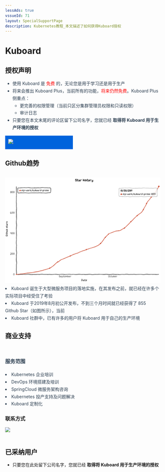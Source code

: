 ```yaml
---
lessAds: true
vssueId: 71
layout: SpecialSupportPage
description: Kubernetes教程_本文描述了如何获得Kuboard授权
---
```


# Kuboard

<AdSenseTitle/>

<script>

export default {
  methods: {
    mailGroup () {
      // console.log('dee')
      // window.dojoRequire(["mojo/signup-forms/Loader"], function(L) { L.start({"baseUrl":"mc.us20.list-manage.com","uuid":"2273cb19eb20bb1bc5b7745a7","lid":"f1f25d6dac","uniqueMethods":true}) })
    }
  }
}
</script>

## 授权声明

<grid :rwd="{compact: 'stack'}">
  <grid-item size="2/3" :rwd="{tablet: '1/1', compact: '1/1'}">

<el-card style="height: calc(100% - 1.5rem); color: #2c3e50; line-height: 1.7; margin-top: 1rem;" shadow="none">

* 使用 Kuboard 是 <font color="red">免费</font> 的，无论您是用于学习还是用于生产
* 将来会推出 Kuboard Plus，当前所有的功能，<font color="red">将来仍然免费</font>。Kuboard Plus 侧重点：
  * 更完善的权限管理（当前只区分集群管理员权限和只读权限）
  * 审计日志
* 只要您在本文末尾的评论区留下公司名字，您就已经 **取得将 Kuboard 用于生产环境的授权** 

</el-card>

</grid-item>
  <grid-item size="1/3" :rwd="{tablet: '1/1', compact: '1/1'}">

<el-card style="height: calc(100% - 1.5rem); color: #2c3e50; line-height: 1.7; margin-top: 1rem;" shadow="none">
  <div style="background-color: rgb(0, 99, 220); padding: 10px; max-width: 200px;">
    <img src="/favicon.png" style="max-width: 200px;">
  </div>
</el-card>
  </grid-item>
</grid>

<!-- <KuboardLiscense></KuboardLiscense> -->

## Github趋势

<div style="padding: 1rem 0 0 0;">
<grid :rwd="{compact: 'stack'}">
  <grid-item size="2/3" :rwd="{tablet: '1/1', compact: '1/1'}">
    <el-card style="height: calc(100% - 2rem); margin-top: 1rem;" shadow="none">
      <img src="./index.assets/stars.png" alt="Kubernetes教程_Kuboard_Github_Star">
    </el-card>
  </grid-item>
  <grid-item size="1/3" :rwd="{tablet: '1/1', compact: '1/1'}">
      <el-card style="height: calc(100% - 2rem); color: #2c3e50; line-height: 1.7; margin-top: 1rem;" shadow="none">
        <li>Kuboard 诞生于大型微服务项目的落地实施，在其发布之前，就已经在许多个实际项目中经受住了考验</li>
        <li>Kuboard 于2019年8月初公开发布，不到三个月时间就已经获得了 855 Github Star（如图所示），当前 <StarCount></StarCount></li>
        <li>Kuboard 社群中，已有许多的用户将 Kuboard 用于自己的生产环境</li>
      </el-card>
  </grid-item>
</grid>
</div>

## 商业支持

<div style="padding: 1rem 0;">
<grid :rwd="{compact: 'stack'}">
  <grid-item size="2/3" :rwd="{tablet: '1/1', compact: '1/1'}">
    <el-card style="height: 100%; color: #2c3e50; line-height: 1.7; margin-top: 1rem;" shadow="none">
      <h3>服务范围</h3>
      <li>Kubernetes 企业培训</li>
      <li>DevOps 环境搭建及培训</li>
      <li>SpringCloud 微服务架构咨询</li>
      <li>Kubernetes 投产支持及问题解决</li>
      <li>Kuboard 定制化</li>
    </el-card>
  </grid-item>
  <grid-item size="1/3" :rwd="{tablet: '1/1', compact: '1/1'}">
      <el-card style="height: 100%; margin-top: 1rem;" shadow="none">
        <h3>联系方式</h3>
        <img src="/images/dz2.jpeg" style="width: 200px; margin: auto;"></img>
      </el-card>
  </grid-item>
</grid>
</div>

## 已采纳用户

* 只要您在此处留下公司名字，您就已经 **取得将 Kuboard 用于生产环境的授权** 


<!-- ### 微服务落地咨询

Kuboard 团队提供微服务实施落地的全过程咨询和实施，服务范围：
<p>
  <img src="./consulting.png">
</p>

如有需要请加微信：

<p>
  <img src="/images/dz2.jpeg" style="width: 200px;"></img>
</p> -->
